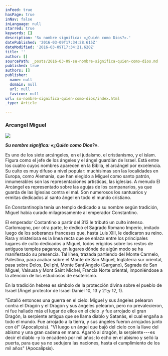 ```yaml
---
inFeed: true
hasPage: true
inNav: false
inLanguage: null
starred: true
keywords: []
description: 'Su nombre significa: «¿Quién como Dios?».'
datePublished: '2016-03-09T17:34:28.615Z'
dateModified: '2016-03-09T17:34:21.620Z'
title: ''
author: []
sourcePath: _posts/2016-03-09-su-nombre-significa-quien-como-dios.md
published: true
authors: []
publisher:
  name: null
  domain: null
  url: null
  favicon: null
url: su-nombre-significa-quien-como-dios/index.html
_type: Article

---
```

### Arcangel Miguel
![](https://the-grid-user-content.s3-us-west-2.amazonaws.com/0d6ee12a-fc92-452f-af90-82d9995fe17f.jpg)

**_Su nombre significa: «¿Quién como Dios?»._**

Es uno de los siete arcángeles, en el judaísmo, el cristianismo, y el islam. Figura como el jefe de los ángeles y el ángel guardián de Israel. Está entre los cuatro cuyos nombres aparecen en la Biblia, el arcángel por excelencia. Su culto es muy difuso a nivel popular: muchísimas son las localidades en Europa, como Alemania, que han elegido a Miguel como santo patrón, innumerables son las representaciones artísticas, las iglesias. A menudo El Arcángel es representado sobre las agujas de los campanarios, ya que guarda de las Iglesias contra el mal. Son numerosos los santuarios y ermitas dedicados al santo ángel en todo el mundo cristiano.

En Constantinopla tenía un templo dedicado a su nombre según tradición, Miguel había curado milagrosamente al emperador Constantino.

El emperador Costantino a partir del 313 le tributó un culto intenso. Carlomagno, por otra parte, le dedicó el Sagrado Romano Imperio, imitado luego de los soberanos franceses que, hasta Luis XIII, le dedicaron su reino. Rara y misteriosa es la línea recta que se enlaza entre los principales lugares de culto dedicados a Miguel, todos erigidos sobre los restos de antiguos templos paganos, en lugares dónde de algún modo se ha manifestado su presencia. Tal línea, trazada partiendo del Monte Carmelo, Palestina, para acabar sobre el Monte de San Miguel, Inglaterra sur oriental, pasa sobre Delos, Del phi, Monte Sant'Angelo (Gargano), Sagrada de San Miguel, Valsusa y Mont Saint Michel, Francia Norte oriental, imponiéndose a la atención de los estudiosos de esoterismo.

En la tradición hebrea es símbolo de la protección divina sobre el pueblo de Israel (Ángel protector de Israel Daniel 10, 13 y 21;y 12, 1).

"Estalló entonces una guerra en el cielo: Miguel y sus ángeles pelearon contra el Dragón y el Dragón y sus ángeles pelearon, pero no prevalecieron, ni fue hallado más el lugar de ellos en el cielo .y fue arrojado el gran Dragón, la serpiente antigua que se llama diablo y Satanás, el cual engaña a todo el mundo. Fue arrojado a la tierra, y sus ángeles fueron arrojados junto con él" (Apocalipsis). "Ví luego un ángel que bajó del cielo con la llave del abismo y una gran cadena en mano. Agarró al dragón, la serpiente --- es decir el diablo -y lo encadenó por mil años; lo echó en el abismo y selló la puerta, para que ya no sedujera las naciones, hasta el cumplimiento de los mil años" (Apocalipsis).